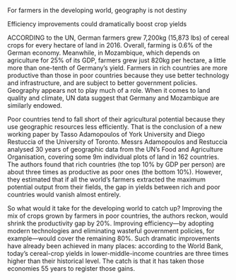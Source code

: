For farmers in the developing world, geography is not destiny

Efficiency improvements could dramatically boost crop yields

ACCORDING to the UN, German farmers grew 7,200kg (15,873 lbs) of cereal crops for every hectare of land in 2016. Overall, farming is 0.6% of the German economy. Meanwhile, in Mozambique, which depends on agriculture for 25% of its GDP, farmers grew just 820kg per hectare, a little more than one-tenth of Germany’s yield. Farmers in rich countries are more productive than those in poor countries because they use better technology and infrastructure, and are subject to better government policies. Geography appears not to play much of a role. When it comes to land quality and climate, UN data suggest that Germany and Mozambique are similarly endowed.

Poor countries tend to fall short of their agricultural potential because they use geographic resources less efficiently. That is the conclusion of a new working paper by Tasso Adamopoulos of York University and Diego Restuccia of the University of Toronto. Messrs Adamopoulos and Restuccia analysed 30 years of geographic data from the UN’s Food and Agriculture Organisation, covering some 9m individual plots of land in 162 countries. The authors found that rich countries (the top 10% by GDP per person) are about three times as productive as poor ones (the bottom 10%). However, they estimated that if all the world’s farmers extracted the maximum potential output from their fields, the gap in yields between rich and poor countries would vanish almost entirely.

So what would it take for the developing world to catch up? Improving the mix of crops grown by farmers in poor countries, the authors reckon, would shrink the productivity gap by 20%. Improving efficiency—by adopting modern technologies and eliminating wasteful government policies, for example—would cover the remaining 80%. Such dramatic improvements have already been achieved in many places: according to the World Bank, today’s cereal-crop yields in lower-middle-income countries are three times higher than their historical level. The catch is that it has taken those economies 55 years to register those gains.
